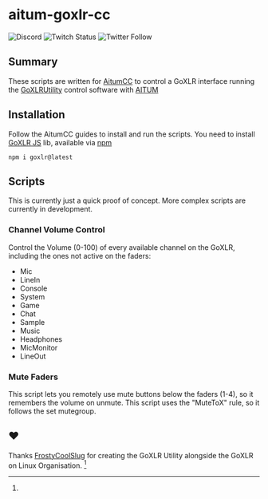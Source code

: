 # aitum-goxlr-cc

![Discord](https://img.shields.io/discord/105940401805856768)
![Twitch Status](https://img.shields.io/twitch/status/itsALPINE)
![Twitter Follow](https://img.shields.io/twitter/follow/alpineMakes)

## Summary

These scripts are written for [AitumCC] to control a GoXLR interface running the [GoXLRUtility] control software with [AITUM](https://aitum.tv)

## Installation

Follow the AitumCC guides to install and run the scripts.
You need  to install [GoXLR JS] lib, available via [npm](https://npmjs.org/goxlr)

`npm i goxlr@latest`

## Scripts

This is currently just a quick proof of concept. More complex scripts are currently in development.

### Channel Volume Control

Control the Volume (0-100) of every available channel on the GoXLR, including the ones not active on the faders:

- Mic
- LineIn
- Console
- System 
- Game
- Chat
- Sample
- Music
- Headphones
- MicMonitor
- LineOut

### Mute Faders

This script lets you remotely use mute buttons below the faders (1-4), so it remembers the volume on unmute. This script uses the "MuteToX" rule, so it follows the set mutegroup.

## :heart:

Thanks [FrostyCoolSlug](https://github.com/FrostyCoolSlug) for creating the GoXLR Utility alongside the GoXLR on Linux Organisation. [^4]

[AitumCC]:https://github.com/Aitum/custom-code
[GoXLRUtility]:https://github.com/GoXLR-on-Linux/goxlr-utility
[GoXLR JS]:https://github.com/teddybrine/goxlr-js
[^4]: